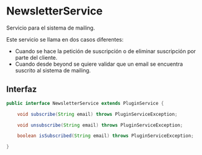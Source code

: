 # NewsletterService

Servicio para el sistema de mailing.

Este servicio se llama en dos casos diferentes:

- Cuando se hace la petición de suscripción o de eliminar suscripción por parte del cliente.
- Cuando desde beyond se quiere validar que un email se encuentra suscrito al sistema de mailing.

## Interfaz

```java
public interface NewsletterService extends PluginService {

    void subscribe(String email) throws PluginServiceException;

    void unsubscribe(String email) throws PluginServiceException;

    boolean isSubscribed(String email) throws PluginServiceException;

}
```
